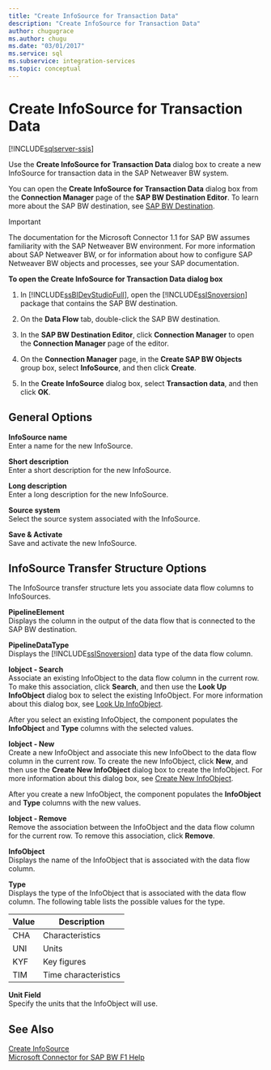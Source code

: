 ```yaml
---
title: "Create InfoSource for Transaction Data"
description: "Create InfoSource for Transaction Data"
author: chugugrace
ms.author: chugu
ms.date: "03/01/2017"
ms.service: sql
ms.subservice: integration-services
ms.topic: conceptual
---
```

# Create InfoSource for Transaction Data

[!INCLUDE[sqlserver-ssis](../../includes/applies-to-version/sqlserver-ssis.md)]


  Use the **Create InfoSource for Transaction Data** dialog box to create a new InfoSource for transaction data in the SAP Netweaver BW system.  
  
 You can open the **Create InfoSource for Transaction Data** dialog box from the **Connection Manager** page of the **SAP BW Destination Editor**. To learn more about the SAP BW destination, see [SAP BW Destination](../../integration-services/data-flow/sap-bw-destination.md).  
  
> [!IMPORTANT]  
>  The documentation for the Microsoft Connector 1.1 for SAP BW assumes familiarity with the SAP Netweaver BW environment. For more information about SAP Netweaver BW, or for information about how to configure SAP Netweaver BW objects and processes, see your SAP documentation.  
  
 **To open the Create InfoSource for Transaction Data dialog box**  
  
1.  In [!INCLUDE[ssBIDevStudioFull](../../includes/ssbidevstudiofull-md.md)], open the [!INCLUDE[ssISnoversion](../../includes/ssisnoversion-md.md)] package that contains the SAP BW destination.  
  
2.  On the **Data Flow** tab, double-click the SAP BW destination.  
  
3.  In the **SAP BW Destination Editor**, click **Connection Manager** to open the **Connection Manager** page of the editor.  
  
4.  On the **Connection Manager** page, in the **Create SAP BW Objects** group box, select **InfoSource**, and then click **Create**.  
  
5.  In the **Create InfoSource** dialog box, select **Transaction data**, and then click **OK**.  
  
## General Options  
 **InfoSource name**  
 Enter a name for the new InfoSource.  
  
 **Short description**  
 Enter a short description for the new InfoSource.  
  
 **Long description**  
 Enter a long description for the new InfoSource.  
  
 **Source system**  
 Select the source system associated with the InfoSource.  
  
 **Save & Activate**  
 Save and activate the new InfoSource.  
  
## InfoSource Transfer Structure Options  
 The InfoSource transfer structure lets you associate data flow columns to InfoSources.  
  
 **PipelineElement**  
 Displays the column in the output of the data flow that is connected to the SAP BW destination.  
  
 **PipelineDataType**  
 Displays the [!INCLUDE[ssISnoversion](../../includes/ssisnoversion-md.md)] data type of the data flow column.  
  
 **Iobject - Search**  
 Associate an existing InfoObject to the data flow column in the current row. To make this association, click **Search**, and then use the **Look Up InfoObject** dialog box to select the existing InfoObject. For more information about this dialog box, see [Look Up InfoObject](../../integration-services/data-flow/look-up-infoobject.md).  
  
 After you select an existing InfoObject, the component populates the **InfoObject** and **Type** columns with the selected values.  
  
 **Iobject - New**  
 Create a new InfoObject and associate this new InfoObect to the data flow column in the current row. To create the new InfoObject, click **New**, and then use the **Create New InfoObject** dialog box to create the InfoObject. For more information about this dialog box, see [Create New InfoObject](../../integration-services/data-flow/create-new-infoobject.md).  
  
 After you create a new InfoObject, the component populates the **InfoObject** and **Type** columns with the new values.  
  
 **Iobject - Remove**  
 Remove the association between the InfoObject and the data flow column for the current row. To remove this association, click **Remove**.  
  
 **InfoObject**  
 Displays the name of the InfoObject that is associated with the data flow column.  
  
 **Type**  
 Displays the type of the InfoObject that is associated with the data flow column. The following table lists the possible values for the type.  
  
|Value|Description|  
|-----------|-----------------|  
|CHA|Characteristics|  
|UNI|Units|  
|KYF|Key figures|  
|TIM|Time characteristics|  
  
 **Unit Field**  
 Specify the units that the InfoObject will use.  
  
## See Also  
 [Create InfoSource](../../integration-services/data-flow/create-infosource.md)   
 [Microsoft Connector for SAP BW F1 Help](../../integration-services/microsoft-connector-for-sap-bw-f1-help.md)  
  
  
